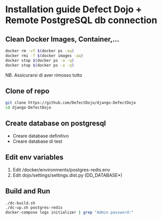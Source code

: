 # Installation guide Defect Dojo + Remote PostgreSQL db connection

## Clean Docker Images, Container,...
```bash
docker rm -vf $(docker ps -aq)
docker rmi -f $(docker images -aq)
docker stop $(docker ps -a -q)
docker stop $(docker ps -a -q)
```
NB. Assicurarsi di aver rimosso tutto

## Clone of repo
```bash
git clone https://github.com/DefectDojo/django-DefectDojo
cd django-DefectDojo
```

## Create database on postgresql
- Creare database definitivo
- Creare database di test

## Edit env variables
1. Edit /docker/environments/postgres-redis.env
2. Edit dojo/settings/settings.dist.py (DD_DATABASE*)

## Build and Run
```bash
./dc-build.sh
./dc-up.sh postgres-redis
docker-compose logs initializer | grep "Admin password:"
```
